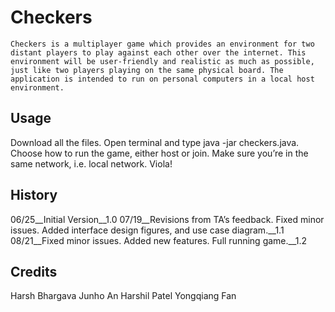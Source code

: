 # Checkers

	Checkers is a multiplayer game which provides an environment for two distant players to play against each other over the internet. This environment will be user-friendly and realistic as much as possible, just like two players playing on the same physical board. The application is intended to run on personal computers in a local host environment.

## Usage

Download all the files.
Open terminal and type java -jar checkers.java.
Choose how to run the game, either host or join. Make sure you’re in the same network, i.e. local network.
Viola! 

## History

06/25__Initial Version__1.0
07/19__Revisions from TA’s feedback. Fixed minor issues. Added interface design figures, and use case diagram.__1.1
08/21__Fixed minor issues. Added new features. Full running game.__1.2

## Credits

Harsh Bhargava
Junho An
Harshil Patel
Yongqiang Fan
